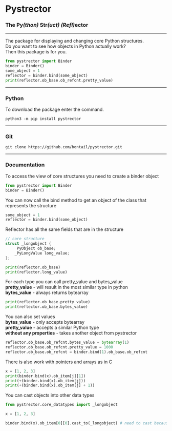 
# Pystrector <br>

### The **Py**_(thon)_ **Str**_(uct)_ _(Refl)_**ector**

---

The package for displaying and changing core Python structures. <br> Do you want to see how objects in Python actually work? <br> Then this package is for you.

```python
from pystrector import Binder
binder = Binder()
some_object = 1
reflector = binder.bind(some_object)
print(reflector.ob_base.ob_refcnt.pretty_value)
```

---

### Python

To download the package enter the command.

```shell
python3 -m pip install pystrector
```

---

### Git

```shell
git clone https://github.com/bontail/pystrector.git
```

---

### Documentation

To access the view of core structures you need to create a binder object

```python
from pystrector import Binder
binder = Binder()
```

You can now call the bind method to get an object of the class that represents the structure

```python
some_object = 1
reflector = binder.bind(some_object)
```

Reflector has all the same fields that are in the structure

```c
// core structure
struct _longobject {
     PyObject ob_base;
    _PyLongValue long_value;
};
```

```python
print(reflector.ob_base)
print(reflector.long_value)
```

For each type you can call pretty_value and bytes_value <br>
**pretty_value** - will result in the most similar type in python <br>
**bytes_value** - always returns bytearray <br>

```python
print(reflector.ob_base.pretty_value)
print(reflector.ob_base.bytes_value)
```

You can also set values <br>
**bytes_value** - only accepts bytearray <br>
**pretty_value** - accepts a similar Python type <br>
**without any properties** - takes another object from pystrector <br>

```python
reflector.ob_base.ob_refcnt.bytes_value = bytearray(1)
reflector.ob_base.ob_refcnt.pretty_value = 1000
reflector.ob_base.ob_refcnt = binder.bind(1).ob_base.ob_refcnt
```

There is also work with pointers and arrays as in C

```python
x = [1, 2, 3]
print(binder.bind(x).ob_item[j][1])
print(+(binder.bind(x).ob_item[j]))
print(+(binder.bind(x).ob_item[j] + 1))
```

You can cast objects into other data types

```python
from pystrector.core_datatypes import _longobject

x = [1, 2, 3]

binder.bind(x).ob_item[0][0].cast_to(_longobject) # need to cast because list saves PyObjects
```
